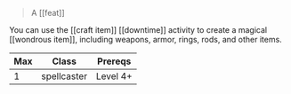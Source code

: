 > A [[feat]]

You can use the [[craft item]] [[downtime]] activity to create a magical [[wondrous item]], including weapons, armor, rings, rods, and other items.

| Max | Class       | Prereqs  |
| --- | ----------- | -------- |
| 1   | spellcaster | Level 4+ |
